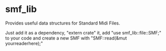 # smf_lib
Provides useful data structures for Standard Midi Files.

Just add it as a dependency, "extern crate" it, add "use smf_lib::file::SMF;" to your code and create a new SMF with "SMF::read(&mut yourreaderhere);"